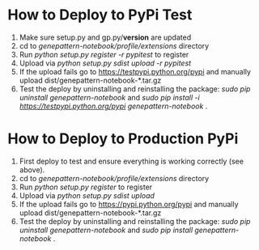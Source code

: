 # How to Deploy to PyPi Test

1. Make sure setup.py and gp.py/__version__ are updated
2. cd to *genepattern-notebook/profile/extensions* directory
3. Run *python setup.py register -r pypitest* to register
4. Upload via *python setup.py sdist upload -r pypitest*
5. If the upload fails go to https://testpypi.python.org/pypi and manually upload dist/genepattern-notebook-*.tar.gz
6. Test the deploy by uninstalling and reinstalling the package: *sudo pip uninstall genepattern-notebook* and *sudo pip install -i https://testpypi.python.org/pypi genepattern-notebook* .

# How to Deploy to Production PyPi

1. First deploy to test and ensure everything is working correctly (see above).
2. cd to *genepattern-notebook/profile/extensions* directory
3. Run *python setup.py register* to register
4. Upload via *python setup.py sdist upload*
5. If the upload fails go to https://pypi.python.org/pypi and manually upload dist/genepattern-notebook-*.tar.gz
6. Test the deploy by uninstalling and reinstalling the package: *sudo pip uninstall genepattern-notebook* and *sudo pip install genepattern-notebook* .